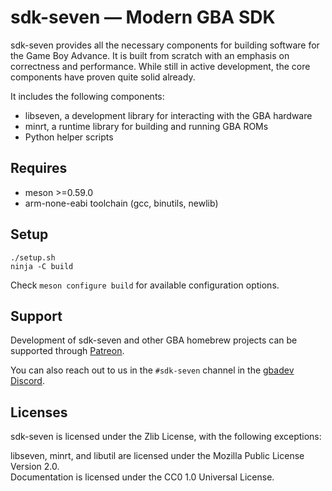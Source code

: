 # sdk-seven — Modern GBA SDK

sdk-seven provides all the necessary components for building software for the
Game Boy Advance. It is built from scratch with an emphasis on correctness and
performance. While still in active development, the core components have proven
quite solid already.

It includes the following components:

- libseven, a development library for interacting with the GBA hardware
- minrt, a runtime library for building and running GBA ROMs
- Python helper scripts

## Requires

- meson >=0.59.0
- arm-none-eabi toolchain (gcc, binutils, newlib)

## Setup

```
./setup.sh
ninja -C build
```

Check `meson configure build` for available configuration options.

## Support

Development of sdk-seven and other GBA homebrew projects can be supported
through [Patreon](https://patreon.com/LunarLambda).

You can also reach out to us in the `#sdk-seven` channel in the
[gbadev Discord](https://discord.io/gbadev).

## Licenses

sdk-seven is licensed under the Zlib License, with the following exceptions:

libseven, minrt, and libutil are licensed under the Mozilla Public License Version 2.0.\
Documentation is licensed under the CC0 1.0 Universal License.
